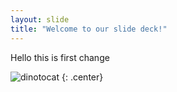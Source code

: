 ```yaml
---
layout: slide
title: "Welcome to our slide deck!"
---
```


Hello this is first change

![dinotocat](https://octodex.github.com/images/dinotocat.png)
{: .center}
